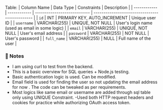
Table:
| Column Name  | Data Type    | Constraints                  | Description                                     |
| ------------ | ------------ | ---------------------------- | ----------------------------------------------- |
| `id`         | INT          | PRIMARY KEY, AUTO\_INCREMENT | Unique user ID                                  |
| `username`   | VARCHAR(255) | UNIQUE, NOT NULL             | User's login name (used as email in some logic) |
| `email`      | VARCHAR(255) | UNIQUE, NOT NULL             | User's email address                            |
| `password`   | VARCHAR(255) | NOT NULL                     | User's password                                 |
| `full_name`  | VARCHAR(255) | NULL                         | Full name of the user                           |

### 📌 Notes

- I am using curl to test from the backend.
- This is a basic overview for SQL queries + Node.js testing.
- Basic authentication logic is used. Can be modified.
- Email field is used for finding the user so not updating the email address for now . The code can be tweaked as per requirements.
- Most logics like same email or username are added through sql table only using UNIQUE Constraint.
-Used both HTTP request headers and cookies for practice while authorizing OAuth access token.
